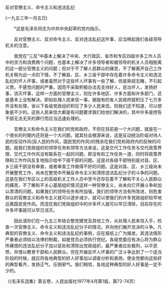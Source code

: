 反对官僚主义、命令主义和违法乱纪

(一九五三年一月五日)



　　*这是毛泽东同志为中共中央起草的党内指示。 



　　反对官僚主义、反对命令主义、反对违法乱纪这件事，应当唤起我们各级领导机关的注意。 



　　我党在“三反”中基本上解决了中央、大行政区、省市和专区四级许多工作人员中的贪污和浪费两个问题，也基本上解决了许多领导者和被领导的机关人员相脱离的这一部分官僚主义的问题；但对于不了解人民群众的痛苦，不了解离开自己工作机关稍为远一点的下情，不了解县、区、乡三级干部中存在着许多命令主义和违法乱纪的坏人坏事，或者虽然对于这些坏人坏事有一些了解，但是熟视无睹，不引起义愤，不感觉问题的严重，因而不采取积极办法去支持好人，惩治坏人，发扬好事，消灭坏事，这样一方面的官僚主义，则在许多地区、许多方面和许多部门，还是基本上没有解决。即如处理人民来信一事，据报有的省人民政府就积压了七万多件没有处理，省以下各级党政组织积压了多少人民来信，则我们还不知道，可以想象是不少的。这些人民来信大都是有问题要求我们给他们解决的，其中许多是控告干部无法无天的罪行而应当迅速处理的。 



　　官僚主义和命令主义在我们的党和政府，不但在目前是一个大问题，就是在一个很长的时期内还将是一个大问题。就其社会根源来说，这是反动统治阶级对待人民的反动作风(反人民的作风，国民党的作风)的残余在我们党和政府内的反映的问题。就我们党政组织的领导任务和领导方法来说，这是交代工作任务与交代政策界限、交代工作作风没有联系在一起的问题，即没有和工作任务一道，同时将政策界限和工作作风反复地指示给中下级干部的问题。这是对各级干部特别是对县、区、乡三级干部没有审查，或者审查工作做得不好的问题。这是对县、区、乡三级尚未开展整党工作，尚未在整党中开展反命令主义和清除违法乱纪分子的斗争的问题。这是在我们专区以上的高级机关工作人员中至今还存在着不了解和不关心人民群众的痛苦，不了解和不关心基层组织情况这样一种官僚主义，尚未向它开展斗争和加以肃清的问题。如果我们的领导任务有所加强，我们的领导方法有所改进，则危害群众的官僚主义和命令主义就可以逐步减少，就可以使我们的许多党政组织较早地远离国民党作风。而混在我们党政组织中的许多坏人就可以早日清除，目前存在的许多坏事就可以早日消灭。 



　　因此请你们在一九五三年结合整党建党及其他工作，从处理人民来信入手，检查一次官僚主义、命令主义和违法乱纪分子的情况，并向他们展开坚决的斗争。凡典型的官僚主义、命令主义和违法乱纪的事例，应在报纸上广为揭发。其违法情形严重者必须给以法律的制裁，如是党员必须执行党纪。各级党委应有决心将为群众所痛恨的违法乱纪分子加以惩处和清除出党政组织，最严重者应处极刑，以平民愤，并借以教育干部和人民群众。但在开展反坏人坏事的广泛斗争达到了一个适当阶段的时候，就应将各地典型的好人好事加以调查分析和表扬，使全党都向这些好的典型看齐，发扬正气，压倒邪气。我们相信，各地这种典型的好人好事是一定不少的。 



（《毛泽东选集》第五卷，人民出版社1977年4月第1版，第72-74页） 





 



　　 





